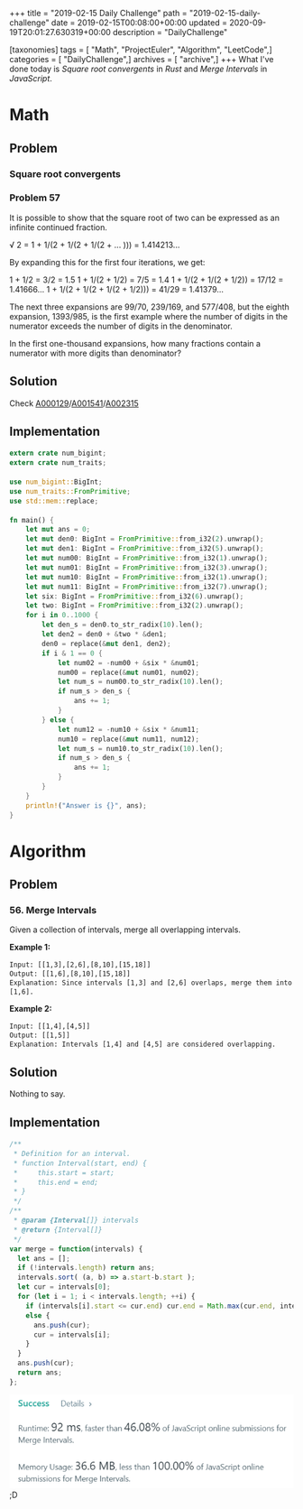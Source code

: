 +++
title = "2019-02-15 Daily Challenge"
path = "2019-02-15-daily-challenge"
date = 2019-02-15T00:08:00+00:00
updated = 2020-09-19T20:01:27.630319+00:00
description = "DailyChallenge"

[taxonomies]
tags = [ "Math", "ProjectEuler", "Algorithm", "LeetCode",]
categories = [ "DailyChallenge",]
archives = [ "archive",]
+++
What I've done today is *Square root convergents* in *Rust* and *Merge Intervals* in *JavaScript*.

<!-- more -->

# Math

## Problem

### Square root convergents

### Problem 57

It is possible to show that the square root of two can be expressed as an infinite continued fraction.

√ 2 = 1 + 1/(2 + 1/(2 + 1/(2 + ... ))) = 1.414213...

By expanding this for the first four iterations, we get:

1 + 1/2 = 3/2 = 1.5
1 + 1/(2 + 1/2) = 7/5 = 1.4
1 + 1/(2 + 1/(2 + 1/2)) = 17/12 = 1.41666...
1 + 1/(2 + 1/(2 + 1/(2 + 1/2))) = 41/29 = 1.41379...

The next three expansions are 99/70, 239/169, and 577/408, but the eighth expansion, 
1393/985, is the first example where the number of digits in the numerator exceeds 
the number of digits in the denominator.

In the first one-thousand expansions, how many fractions contain a numerator with more digits than denominator?

## Solution

Check [A000129](https://oeis.org/A000129)/[A001541](https://oeis.org/A001541)/[A002315](https://oeis.org/A002315)

## Implementation

```rust
extern crate num_bigint;
extern crate num_traits;

use num_bigint::BigInt;
use num_traits::FromPrimitive;
use std::mem::replace;

fn main() {
    let mut ans = 0;
    let mut den0: BigInt = FromPrimitive::from_i32(2).unwrap();
    let mut den1: BigInt = FromPrimitive::from_i32(5).unwrap();
    let mut num00: BigInt = FromPrimitive::from_i32(1).unwrap();
    let mut num01: BigInt = FromPrimitive::from_i32(3).unwrap();
    let mut num10: BigInt = FromPrimitive::from_i32(1).unwrap();
    let mut num11: BigInt = FromPrimitive::from_i32(7).unwrap();
    let six: BigInt = FromPrimitive::from_i32(6).unwrap();
    let two: BigInt = FromPrimitive::from_i32(2).unwrap();
    for i in 0..1000 {
        let den_s = den0.to_str_radix(10).len();
        let den2 = den0 + &two * &den1;
        den0 = replace(&mut den1, den2);
        if i & 1 == 0 {
            let num02 = -num00 + &six * &num01;
            num00 = replace(&mut num01, num02);
            let num_s = num00.to_str_radix(10).len();
            if num_s > den_s {
                ans += 1;
            }
        } else {
            let num12 = -num10 + &six * &num11;
            num10 = replace(&mut num11, num12);
            let num_s = num10.to_str_radix(10).len();
            if num_s > den_s {
                ans += 1;
            }
        }
    }
    println!("Answer is {}", ans);
}
```

# Algorithm

## Problem

### 56. Merge Intervals

Given a collection of intervals, merge all overlapping intervals.

**Example 1:**

```
Input: [[1,3],[2,6],[8,10],[15,18]]
Output: [[1,6],[8,10],[15,18]]
Explanation: Since intervals [1,3] and [2,6] overlaps, merge them into [1,6].
```

**Example 2:**

```
Input: [[1,4],[4,5]]
Output: [[1,5]]
Explanation: Intervals [1,4] and [4,5] are considered overlapping.
```

## Solution

Nothing to say.

## Implementation

```js
/**
 * Definition for an interval.
 * function Interval(start, end) {
 *     this.start = start;
 *     this.end = end;
 * }
 */
/**
 * @param {Interval[]} intervals
 * @return {Interval[]}
 */
var merge = function(intervals) {
  let ans = [];
  if (!intervals.length) return ans;
  intervals.sort( (a, b) => a.start-b.start );
  let cur = intervals[0];
  for (let i = 1; i < intervals.length; ++i) {
    if (intervals[i].start <= cur.end) cur.end = Math.max(cur.end, intervals[i].end);
    else {
      ans.push(cur);
      cur = intervals[i];
    }
  }
  ans.push(cur);
  return ans;
};
```

![haha](47.png);D